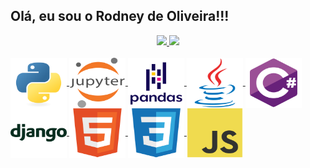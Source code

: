 ## Olá, eu sou o Rodney de Oliveira!!!
   
<div align="center">
  <a href="https://www.linkedin.com/in/rodney-lucas-vieira-de-oliveira-/">
  <img height="180em" src="https://github-readme-stats.vercel.app/api?username=rodneydeoliveira&show_icons=true&theme=dracula&include_all_commits=true&count_private=true"/>
  <img height="180em" src="https://github-readme-stats.vercel.app/api/top-langs/?username=rodneydeoliveira&layout=compact&langs_count=7&theme=dracula"/>
</div>

<div style = "display: inline_block"><br>
   <img align="center" alt="Rod-Py" height="80" width="90" src="https://github.com/devicons/devicon/blob/master/icons/python/python-original.svg"</img>
   <img align="center" alt="Rod-Jp" height="80" width="90" src="https://github.com/devicons/devicon/blob/master/icons/jupyter/jupyter-original-wordmark.svg"</img>
   <img align="center" alt="Rod-Pd" height="80" width="90" src="https://github.com/devicons/devicon/blob/master/icons/pandas/pandas-original-wordmark.svg"</img>
   <img align="center" alt="Rod-Jv" height="80" width="90" src="https://github.com/devicons/devicon/blob/master/icons/java/java-original.svg"</img>
   <img align="center" alt="Rod-C-sh" height="80" width="90" src="https://github.com/devicons/devicon/blob/master/icons/csharp/csharp-original.svg"</img>
   <img align="center" alt="Rod-Dj" height="80" width="90" src="https://github.com/devicons/devicon/blob/master/icons/django/django-plain-wordmark.svg"</img>
   <img align="center" alt="Rod-html" height="80" width="90" src="https://github.com/devicons/devicon/blob/master/icons/html5/html5-original.svg"</img>
   <img align="center" alt="Rod-css" height="80" width="90" src="https://github.com/devicons/devicon/blob/master/icons/css3/css3-original.svg"</img>
   <img align="center" alt="Rod-Js" height="80" width="90" src="https://github.com/devicons/devicon/blob/master/icons/javascript/javascript-original.svg"</img>

   </div>

